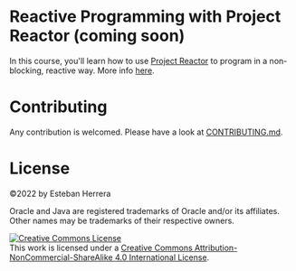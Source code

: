 # Reactive Programming with Project Reactor (coming soon)
In this course, you'll learn how to use [Project Reactor](https://projectreactor.io) to program in a non-blocking, reactive way. More info [here](https://eherrera.net/a-new-course-about-reactor-is-coming/).

# Contributing
Any contribution is welcomed. Please have a look at [CONTRIBUTING.md](CONTRIBUTING.md).

# License
&copy;2022 by Esteban Herrera

Oracle and Java are registered trademarks of Oracle and/or its affiliates. Other names may be trademarks of their respective owners.

<a rel="license" href="http://creativecommons.org/licenses/by-nc-sa/4.0/"><img alt="Creative Commons License" style="border-width:0" src="https://i.creativecommons.org/l/by-nc-sa/4.0/88x31.png" /></a><br />This <span xmlns:dct="http://purl.org/dc/terms/" href="http://purl.org/dc/dcmitype/Text" rel="dct:type">work</span> is licensed under a <a rel="license" href="http://creativecommons.org/licenses/by-nc-sa/4.0/">Creative Commons Attribution-NonCommercial-ShareAlike 4.0 International License</a>.